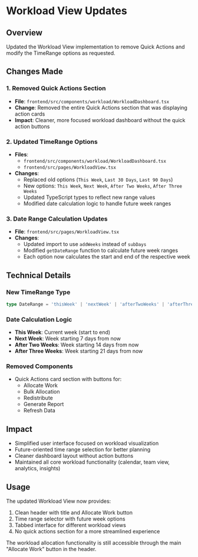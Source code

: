 # Workload View Updates

## Overview
Updated the Workload View implementation to remove Quick Actions and modify the TimeRange options as requested.

## Changes Made

### 1. Removed Quick Actions Section
- **File**: `frontend/src/components/workload/WorkloadDashboard.tsx`
- **Change**: Removed the entire Quick Actions section that was displaying action cards
- **Impact**: Cleaner, more focused workload dashboard without the quick action buttons

### 2. Updated TimeRange Options
- **Files**: 
  - `frontend/src/components/workload/WorkloadDashboard.tsx`
  - `frontend/src/pages/WorkloadView.tsx`
- **Changes**:
  - Replaced old options (`This Week`, `Last 30 Days`, `Last 90 Days`)
  - New options: `This Week`, `Next Week`, `After Two Weeks`, `After Three Weeks`
  - Updated TypeScript types to reflect new range values
  - Modified date calculation logic to handle future week ranges

### 3. Date Range Calculation Updates
- **File**: `frontend/src/pages/WorkloadView.tsx`
- **Changes**:
  - Updated import to use `addWeeks` instead of `subDays`
  - Modified `getDateRange` function to calculate future week ranges
  - Each option now calculates the start and end of the respective week

## Technical Details

### New TimeRange Type
```typescript
type DateRange = 'thisWeek' | 'nextWeek' | 'afterTwoWeeks' | 'afterThreeWeeks';
```

### Date Calculation Logic
- **This Week**: Current week (start to end)
- **Next Week**: Week starting 7 days from now
- **After Two Weeks**: Week starting 14 days from now  
- **After Three Weeks**: Week starting 21 days from now

### Removed Components
- Quick Actions card section with buttons for:
  - Allocate Work
  - Bulk Allocation
  - Redistribute
  - Generate Report
  - Refresh Data

## Impact
- Simplified user interface focused on workload visualization
- Future-oriented time range selection for better planning
- Cleaner dashboard layout without action buttons
- Maintained all core workload functionality (calendar, team view, analytics, insights)

## Usage
The updated Workload View now provides:
1. Clean header with title and Allocate Work button
2. Time range selector with future week options
3. Tabbed interface for different workload views
4. No quick actions section for a more streamlined experience

The workload allocation functionality is still accessible through the main "Allocate Work" button in the header.